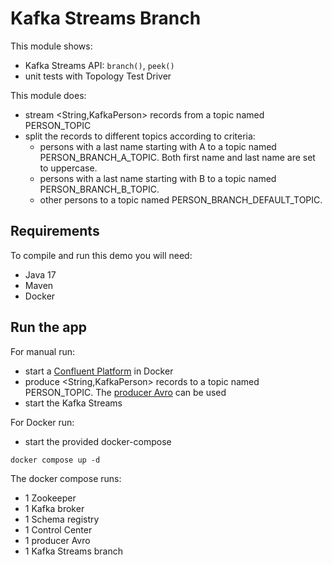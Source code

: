 # Kafka Streams Branch

This module shows:
- Kafka Streams API: `branch()`, `peek()`
- unit tests with Topology Test Driver

This module does:
- stream <String,KafkaPerson> records from a topic named PERSON_TOPIC
- split the records to different topics according to criteria:
  - persons with a last name starting with A to a topic named PERSON_BRANCH_A_TOPIC. Both first name and last name are set to uppercase.
  - persons with a last name starting with B to a topic named PERSON_BRANCH_B_TOPIC.
  - other persons to a topic named PERSON_BRANCH_DEFAULT_TOPIC.

## Requirements

To compile and run this demo you will need:
- Java 17
- Maven
- Docker

## Run the app

For manual run:
- start a [Confluent Platform](https://docs.confluent.io/platform/current/quickstart/ce-docker-quickstart.html#step-1-download-and-start-cp) in Docker
- produce <String,KafkaPerson> records to a topic named PERSON_TOPIC. The [producer Avro](../../kafka-producer-quickstarts/kafka-producer-avro) can be used
- start the Kafka Streams

For Docker run:
- start the provided docker-compose 

```
docker compose up -d
```

The docker compose runs:
- 1 Zookeeper
- 1 Kafka broker
- 1 Schema registry
- 1 Control Center
- 1 producer Avro
- 1 Kafka Streams branch
